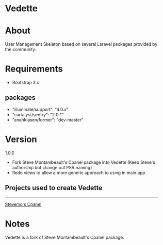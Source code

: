 Vedette
=======

# About
User Management Skeleton based on several Laravel packages provided by the community.


# Requirements
* Bootstrap 3.x

## packages
* "illuminate/support": "4.0.x"
* "cartalyst/sentry": "2.0.*"
* "anahkiasen/former": "dev-master"


# Version
1.0.0

* Fork Steve Montambeault's Cpanel package into Vedette (Keep Steve's authorship but change out PSR naming)
* Redo views to allow a more generic approach to using in main app

## Projects used to create Vedette
-------------------------------
[Stevemo's Cpanel](https://github.com/stevemo/cpanel "Stevemo's Cpanel")


# Notes
Vedette is a fork of Steve Montambeault's Cpanel package.
